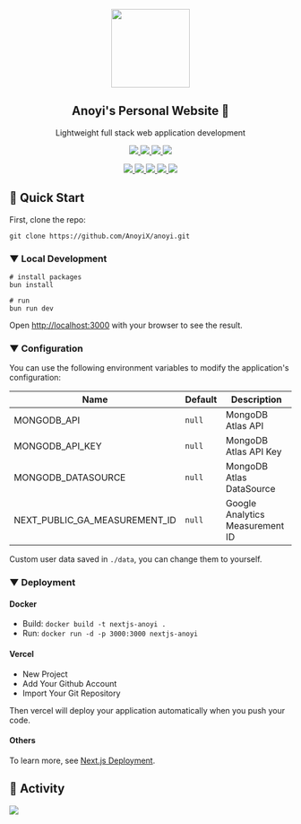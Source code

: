 <p align="center">
  <img width="140" src="https://cdn.jsdelivr.net/gh/AnoyiX/cdn@main/logo.png" />  
  <h2 align="center">Anoyi's Personal Website 🐬</h2>
  <p align="center">Lightweight full stack web application development</p>
</p>
<p align="center">
  <a href="https://github.com/AnoyiX/anoyi/LICENSE">
    <img src="https://img.shields.io/github/license/AnoyiX/anoyi"/> 
  </a>
  <a href="https://github.com/AnoyiX/anoyi/network/members">
    <img src="https://img.shields.io/github/forks/AnoyiX/anoyi"/> 
  </a>  
  <a href="https://github.com/AnoyiX/anoyi/stargazers">
    <img src="https://img.shields.io/github/stars/AnoyiX/anoyi"/> 
  </a>
    <a href="https://github.com/AnoyiX/anoyi/issues">
    <img src="https://img.shields.io/github/issues/AnoyiX/anoyi"/> 
  </a>
</p>
<p align="center">
  <a href="https://reactjs.org/">
    <img src="https://img.shields.io/badge/React-2D333B?style=for-the-badge&logo=React&logoColor=61dafb"/> 
  </a>
  <a href="https://www.typescriptlang.org/">
    <img src="https://img.shields.io/badge/TypeScript-3178C6?style=for-the-badge&logo=TypeScript&logoColor=fff"/> 
  </a>
  <a href="https://nextjs.org/">
    <img src="https://img.shields.io/badge/NextJS-000000?style=for-the-badge&logo=Next.js&logoColor=fff"/> 
  </a>
  <a href="https://tailwindcss.com/">
    <img src="https://img.shields.io/badge/TailwindCSS-06B6D4?style=for-the-badge&logo=Tailwind-CSS&logoColor=fff"/> 
  </a>
  <a href="https://www.mongodb.com/">
    <img src="https://img.shields.io/badge/MongoDB-47A248?style=for-the-badge&logo=MongoDB&logoColor=fff"/> 
  </a>
</p>

## 🚀 Quick Start

First, clone the repo:

```
git clone https://github.com/AnoyiX/anoyi.git
```

### ▼ Local Development

```shell
# install packages
bun install

# run
bun run dev
```

Open [http://localhost:3000](http://localhost:3000) with your browser to see the result.

### ▼ Configuration

You can use the following environment variables to modify the application's configuration:

Name|Default|Description
--|--|--
MONGODB_API|`null`|MongoDB Atlas API 
MONGODB_API_KEY|`null`|MongoDB Atlas API Key
MONGODB_DATASOURCE|`null`|MongoDB Atlas DataSource
NEXT_PUBLIC_GA_MEASUREMENT_ID|`null`|Google Analytics Measurement ID

Custom user data saved in `./data`, you can change them to yourself.

### ▼ Deployment

#### Docker

- Build: `docker build -t nextjs-anoyi .`
- Run: `docker run -d -p 3000:3000 nextjs-anoyi`

#### Vercel

- New Project
- Add Your Github Account
- Import Your Git Repository

Then vercel will deploy your application automatically when you push your code.

#### Others

To learn more, see [Next.js Deployment](https://nextjs.org/docs/deployment).

## 🧿 Activity

![](https://repobeats.axiom.co/api/embed/a35b540b024b7b7aeac7ef2e9ec4340aab76cff3.svg)